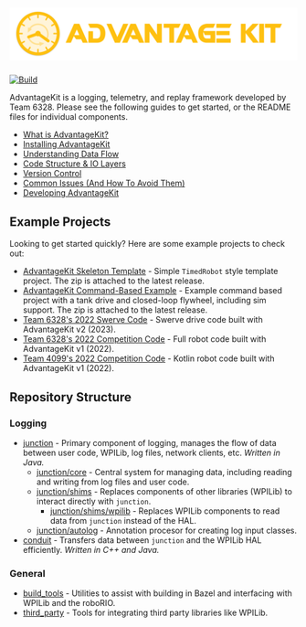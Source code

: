 # ![AdvantageKit](/banner.png)

[![Build](https://github.com/Mechanical-Advantage/AdvantageKit/actions/workflows/build.yml/badge.svg?branch=main&event=push)](https://github.com/Mechanical-Advantage/AdvantageKit/actions/workflows/build.yml)

AdvantageKit is a logging, telemetry, and replay framework developed by Team 6328. Please see the following guides to get started, or the README files for individual components.

- [What is AdvantageKit?](/docs/WHAT-IS-ADVANTAGEKIT.md)
- [Installing AdvantageKit](/docs/INSTALLATION.md)
- [Understanding Data Flow](/docs/DATA-FLOW.md)
- [Code Structure & IO Layers](/docs/CODE-STRUCTURE.md)
- [Version Control](/docs/VERSION-CONTROL.md)
- [Common Issues (And How To Avoid Them)](/docs/COMMON-ISSUES.md)
- [Developing AdvantageKit](/docs/DEVELOPING.md)

## Example Projects

Looking to get started quickly? Here are some example projects to check out:

- [AdvantageKit Skeleton Template](https://github.com/Mechanical-Advantage/AdvantageKit/releases/latest) - Simple `TimedRobot` style template project. The zip is attached to the latest release.
- [AdvantageKit Command-Based Example](https://github.com/Mechanical-Advantage/AdvantageKit/releases/latest) - Example command based project with a tank drive and closed-loop flywheel, including sim support. The zip is attached to the latest release.
- [Team 6328's 2022 Swerve Code](https://github.com/Mechanical-Advantage/SwerveDevelopment) - Swerve drive code built with AdvantageKit v2 (2023).
- [Team 6328's 2022 Competition Code](https://github.com/Mechanical-Advantage/RobotCode2022) - Full robot code built with AdvantageKit v1 (2022).
- [Team 4099's 2022 Competition Code](https://github.com/team4099/RapidReact-2022) - Kotlin robot code built with AdvantageKit v1 (2022).

## Repository Structure

### Logging

- [junction](/junction) - Primary component of logging, manages the flow of data between user code, WPILib, log files, network clients, etc. _Written in Java._
  - [junction/core](/junction/core) - Central system for managing data, including reading and writing from log files and user code.
  - [junction/shims](/junction/shims) - Replaces components of other libraries (WPILib) to interact directly with `junction`.
    - [junction/shims/wpilib](/junction/shims/wpilib) - Replaces WPILib components to read data from `junction` instead of the HAL.
  - [junction/autolog](/junction/autolog) - Annotation procesor for creating log input classes.
- [conduit](/conduit) - Transfers data between `junction` and the WPILib HAL efficiently. _Written in C++ and Java._

### General

- [build_tools](/build_tools) - Utilities to assist with building in Bazel and interfacing with WPILib and the roboRIO.
- [third_party](/third_party) - Tools for integrating third party libraries like WPILib.
